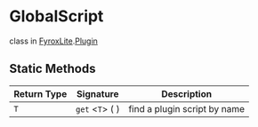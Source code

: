 # GlobalScript
class in [FyroxLite](../../scripting_api.md).[Plugin](../Plugin.md)
## Static Methods
| Return Type | Signature | Description |
|---|---|---|
| `T` | `get` <`T`> (  ) | find a plugin script by name |

